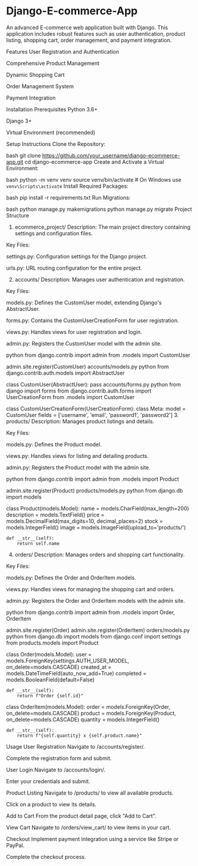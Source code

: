 # Django-E-commerce-App

An advanced E-commerce web application built with Django. This application includes robust features such as user authentication, product listing, shopping cart, order management, and payment integration.

Features
User Registration and Authentication

Comprehensive Product Management

Dynamic Shopping Cart

Order Management System

Payment Integration

Installation
Prerequisites
Python 3.6+

Django 3+

Virtual Environment (recommended)

Setup Instructions
Clone the Repository:

bash
git clone https://github.com/your_username/django-ecommerce-app.git
cd django-ecommerce-app
Create and Activate a Virtual Environment:

bash
python -m venv venv
source venv/bin/activate  # On Windows use `venv\Scripts\activate`
Install Required Packages:

bash
pip install -r requirements.txt
Run Migrations:

bash
python manage.py makemigrations
python manage.py migrate
Project Structure
1. ecommerce_project/
Description: The main project directory containing settings and configuration files.

Key Files:

settings.py: Configuration settings for the Django project.

urls.py: URL routing configuration for the entire project.

2. accounts/
Description: Manages user authentication and registration.

Key Files:

models.py: Defines the CustomUser model, extending Django's AbstractUser.

forms.py: Contains the CustomUserCreationForm for user registration.

views.py: Handles views for user registration and login.

admin.py: Registers the CustomUser model with the admin site.

python
from django.contrib import admin
from .models import CustomUser

admin.site.register(CustomUser)
accounts/models.py
python
from django.contrib.auth.models import AbstractUser

class CustomUser(AbstractUser):
    pass
accounts/forms.py
python
from django import forms
from django.contrib.auth.forms import UserCreationForm
from .models import CustomUser

class CustomUserCreationForm(UserCreationForm):
    class Meta:
        model = CustomUser
        fields = ['username', 'email', 'password1', 'password2']
3. products/
Description: Manages product listings and details.

Key Files:

models.py: Defines the Product model.

views.py: Handles views for listing and detailing products.

admin.py: Registers the Product model with the admin site.

python
from django.contrib import admin
from .models import Product

admin.site.register(Product)
products/models.py
python
from django.db import models

class Product(models.Model):
    name = models.CharField(max_length=200)
    description = models.TextField()
    price = models.DecimalField(max_digits=10, decimal_places=2)
    stock = models.IntegerField()
    image = models.ImageField(upload_to='products/')

    def __str__(self):
        return self.name
4. orders/
Description: Manages orders and shopping cart functionality.

Key Files:

models.py: Defines the Order and OrderItem models.

views.py: Handles views for managing the shopping cart and orders.

admin.py: Registers the Order and OrderItem models with the admin site.

python
from django.contrib import admin
from .models import Order, OrderItem

admin.site.register(Order)
admin.site.register(OrderItem)
orders/models.py
python
from django.db import models
from django.conf import settings
from products.models import Product

class Order(models.Model):
    user = models.ForeignKey(settings.AUTH_USER_MODEL, on_delete=models.CASCADE)
    created_at = models.DateTimeField(auto_now_add=True)
    completed = models.BooleanField(default=False)

    def __str__(self):
        return f"Order {self.id}"

class OrderItem(models.Model):
    order = models.ForeignKey(Order, on_delete=models.CASCADE)
    product = models.ForeignKey(Product, on_delete=models.CASCADE)
    quantity = models.IntegerField()

    def __str__(self):
        return f"{self.quantity} x {self.product.name}"
Usage
User Registration
Navigate to /accounts/register/.

Complete the registration form and submit.

User Login
Navigate to /accounts/login/.

Enter your credentials and submit.

Product Listing
Navigate to /products/ to view all available products.

Click on a product to view its details.

Add to Cart
From the product detail page, click "Add to Cart".

View Cart
Navigate to /orders/view_cart/ to view items in your cart.

Checkout
Implement payment integration using a service like Stripe or PayPal.

Complete the checkout process.
